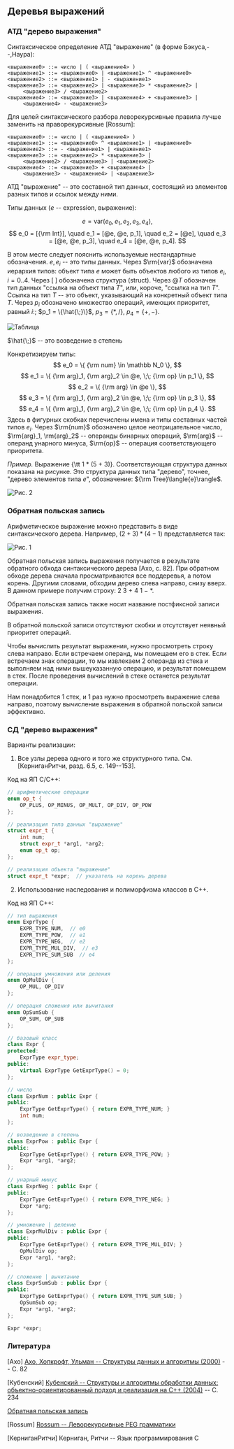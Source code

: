 ## Деревья выражений

### АТД "дерево выражения"

Синтаксическое определение АТД "выражение" (в форме Бэкуса\,--\,Наура):
```
<выражение0> ::= число | ( <выражение4> )
<выражение1> ::= <выражение0> | <выражение1> ^ <выражение0>
<выражение2> ::= <выражение1> | - <выражение1>
<выражение3> ::= <выражение2> | <выражение3> * <выражение2> |
     <выражение3> / <выражение2>
<выражение4> ::= <выражение3> | <выражение4> + <выражение3> |
     <выражение4> - <выражение3>
```

Для целей синтаксического разбора леворекурсивные правила лучше заменить на праворекурсивные [Rossum]:
```
<выражение0> ::= число | ( <выражение4> )
<выражение1> ::= <выражение0> ^ <выражение1> | <выражение0>
<выражение2> ::= - <выражение1> | <выражение1>
<выражение3> ::= <выражение2> * <выражение3> |
     <выражение2> / <выражение3> | <выражение2>
<выражение4> ::= <выражение3> + <выражение4> |
     <выражение3> - <выражение4> | <выражение3>
```

АТД "выражение" -- это составной тип данных, состоящий из элементов разных типов и ссылок между ними.

Типы данных ($e$ -- expression, выражение):

$$
e = \mathrm{var}(e_0, e_1, e_2, e_3, e_4),
$$
$$
e_0 = [{\rm Int}], \quad e_1 = [@e, @e, p_1], \quad
e_2 = [@e], \quad e_3 = [@e, @e, p_3], \quad
e_4 = [@e, @e, p_4].
$$

В этом месте следует пояснить используемые нестандартные обозначения. $e, e_i$ -- это типы данных.
Через $\rm{var}$ обозначена иерархия типов: объект типа $e$ может быть объектов любого из типов $e_i$, $i = 0..4$.
Через $[\;]$ обозначена структура (struct).
Через $@T$ обозначен тип данных "ссылка на объект типа $T$", или, короче, "ссылка на тип $T$".
Ссылка на тип $T$ -- это объект, указывающий на конкретный объект типа $T$.
Через $p_i$ обозначено множество операций, имеющих приоритет, равный $i$:\; $p_1 = \{\hat{\;}\}$,
$p_3 = \{*, /\}$, $p_4 = \{+, -\}$.

![Таблица](/images/algorithms/expr_trees/table1.png)

$\hat{\;}$ -- это возведение в степень

Конкретизируем типы:
$$
e_0 = \{ {\rm num} \in \mathbb N_0 \},
$$
$$
e_1 = \{ {\rm arg}_1, {\rm arg}_2 \in @e, \;\; {\rm op} \in p_1 \},
$$
$$
e_2 = \{ {\rm arg} \in @e \},
$$
$$
e_3 = \{ {\rm arg}_1, {\rm arg}_2 \in @e, \;\; {\rm op} \in p_3  \},
$$
$$
e_4 = \{ {\rm arg}_1, {\rm arg}_2 \in @e, \;\; {\rm op} \in p_4  \}.
$$
Здесь в фигурных скобках перечислены имена и типы составных частей типов $e_i$. Через $\rm{num}$ обозначено целое неотрицательное число, $\rm{arg}_1, \rm{arg}_2$ -- операнды бинарных операций, $\rm{arg}$ -- операнд унарного минуса, $\rm{op}$ -- операция соответствующего приоритета.

*Пример.* Выражение {\tt 1 * (5 + 3)}.
Соответствующая структура данных показана на рисунке.
Это структура данных типа "дерево", точнее, "дерево элементов типа $e$", обозначение: ${\rm Tree}\langle{e}\rangle$.

![Рис. 2](/images/algorithms/expr_trees/tree2.jpg)


### Обратная польская запись

Арифметическое выражение можно представить в виде синтаксического дерева. Например, $(2+3) * (4-1)$ представляется так:

![Рис. 1](/images/algorithms/expr_trees/tree1.png)

Обратная польская запись выражения получается в результате обратного обхода синтаксического дерева [Ахо, с. 82].
При обратном обходе дерева сначала просматриваются все поддеревья, а потом корень. Другими словами, обходим дерево слева направо, снизу вверх. 
В данном примере получим строку: $2\ 3\ +\ 4\ 1\ -\ *$.

Обратная польская запись также носит название постфиксной записи выражения.

В обратной польской записи отсутствуют скобки и отсутствует неявный приоритет операций.

Чтобы вычислить результат выражения, нужно просмотреть строку слева направо. Если встречаем
операнд, мы помещаем его в стек. Если встречаем знак операции, то мы извлекаем 2 операнда из стека и выполняем над ними вышеуказанную операцию, и результат помещаем в стек.
После проведения вычислений в стеке останется результат операции.

Нам понадобится 1 стек, и 1 раз нужно просмотреть выражение слева направо, поэтому вычисление выражения в обратной польской записи эффективно.


### СД "дерево выражения"

Варианты реализации:

1) Все узлы дерева одного и того же структурного типа.
См. [КерниганРитчи, разд. 6.5, с. 149--153].

Код на ЯП C/C++:

```cpp
// арифметические операции
enum op_t {
    OP_PLUS, OP_MINUS, OP_MULT, OP_DIV, OP_POW
};

// реализация типа данных "выражение"
struct expr_t {
    int num;
    struct expr_t *arg1, *arg2;
    enum op_t op;
};

// реализация объекта "выражение"
struct expr_t *expr;  // указатель на корень дерева
```

2) Использование наследования и полиморфизма классов в C++.

Код на ЯП C++:

```cpp
// тип выражения
enum ExprType {
    EXPR_TYPE_NUM,  // e0
    EXPR_TYPE_POW,  // e1
    EXPR_TYPE_NEG,  // e2
    EXPR_TYPE_MUL_DIV,  // e3
    EXPR_TYPE_SUM_SUB  // e4
};

// операция умножения или деления
enum OpMulDiv {
    OP_MUL, OP_DIV
};

// операция сложения или вычитания
enum OpSumSub {
    OP_SUM, OP_SUB
};

// базовый класс
class Expr {
protected:
    ExprType expr_type;
public:
    virtual ExprType GetExprType() = 0;
};

// число
class ExprNum : public Expr {
public:
    ExprType GetExprType() { return EXPR_TYPE_NUM; }
    int num;
};

// возведение в степень
class ExprPow : public Expr {
public:
    ExprType GetExprType() { return EXPR_TYPE_POW; }
    Expr *arg1, *arg2;
};

// унарный минус
class ExprNeg : public Expr {
public:
    ExprType GetExprType() { return EXPR_TYPE_NEG; }
    Expr *arg;
};

// умножение | деление
class ExprMulDiv : public Expr {
public:
    ExprType GetExprType() { return EXPR_TYPE_MUL_DIV; }
    OpMulDiv op;
    Expr *arg1, *arg2;
};

// сложение | вычитание
class ExprSumSub : public Expr {
public:
    ExprType GetExprType() { return EXPR_TYPE_SUM_SUB; }
    OpSumSub op;
    Expr *arg1, *arg2;
};

Expr *expr;
```


### Литература

[Ахо] [Ахо, Хопкрофт, Ульман -- Структуры данных и алгоритмы (2000)](https://yadi.sk/i/S0l1uKNKi7r1Pg) -- С. 82

[Кубенский] [Кубенский -- Структуры и алгоритмы обработки данных: объектно-ориентированный подход и реализация на C++ (2004)](https://disk.yandex.ru/i/NuDEInbMJZnLhw) -- С. 234

[Обратная польская запись](https://www.intuit.ru/studies/courses/2193/67/lecture/1980?page=5)

[Rossum] [Rossum -- Леворекурсивные PEG грамматики](https://habr.com/ru/post/471986/) 

[КерниганРитчи] Керниган, Ритчи -- Язык программирования C